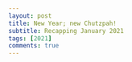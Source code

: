 ```yaml
---
layout: post
title: New Year; new Chutzpah!
subtitle: Recapping January 2021
tags: [2021]
comments: true
---
```


